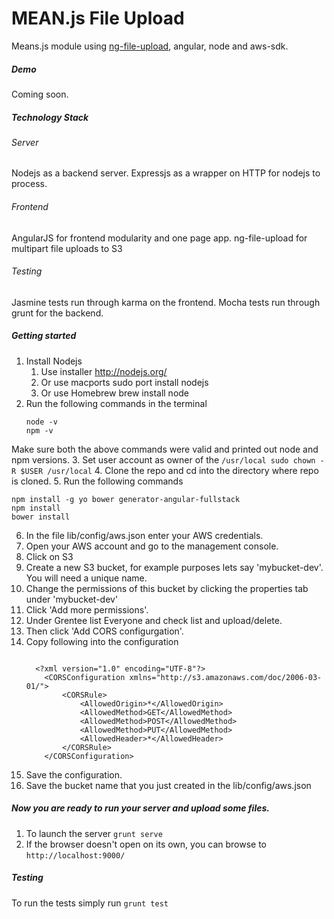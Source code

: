 MEAN.js File Upload
======================

Means.js module using [ng-file-upload](https://github.com/danialfarid/angular-file-upload), angular, node and aws-sdk.

##### Demo
Coming soon.

##### Technology Stack
###### Server

Nodejs as a backend server.
Expressjs as a wrapper on HTTP for nodejs to process.

###### Frontend

AngularJS for frontend modularity and one page app.
ng-file-upload for multipart file uploads to S3

###### Testing

Jasmine tests run through karma on the frontend.
Mocha tests run through grunt for the backend.

##### Getting started

1. Install Nodejs
    1. Use installer http://nodejs.org/
    2. Or use macports sudo port install nodejs
    3. Or use Homebrew brew install node
2. Run the following commands in the terminal
    ```
    node -v
    npm -v
    ```
Make sure both the above commands were valid and printed out node and npm versions.
3. Set user account as owner of the ```/usr/local sudo chown -R $USER /usr/local```
4. Clone the repo and cd into the directory where repo is cloned.
5. Run the following commands
```
npm install -g yo bower generator-angular-fullstack
npm install
bower install
```
6. In the file lib/config/aws.json enter your AWS credentials.
7. Open your AWS account and go to the management console.
8. Click on S3
9. Create a new S3 bucket, for example purposes lets say 'mybucket-dev'. You will need a unique name.
10. Change the permissions of this bucket by clicking the properties tab under 'mybucket-dev'
11. Click 'Add more permissions'.
12. Under Grentee list Everyone and check list and upload/delete.
13. Then click 'Add CORS configurgation'.
14. Copy following into the configuration
      ```

        <?xml version="1.0" encoding="UTF-8"?>
          <CORSConfiguration xmlns="http://s3.amazonaws.com/doc/2006-03-01/">
              <CORSRule>
                  <AllowedOrigin>*</AllowedOrigin>
                  <AllowedMethod>GET</AllowedMethod>
                  <AllowedMethod>POST</AllowedMethod>
                  <AllowedMethod>PUT</AllowedMethod>
                  <AllowedHeader>*</AllowedHeader>
              </CORSRule>
          </CORSConfiguration>

      ```
15. Save the configuration.
16. Save the bucket name that you just created in the lib/config/aws.json



##### Now you are ready to run your server and upload some files.
1. To launch the server ```grunt serve```
2. If the browser doesn't open on its own, you can browse to ```http://localhost:9000/```

##### Testing
To run the tests simply run ```grunt test```










